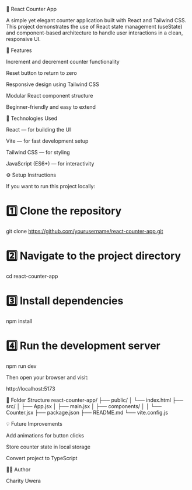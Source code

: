 🧮 React Counter App

A simple yet elegant counter application built with React and Tailwind CSS.
This project demonstrates the use of React state management (useState) and component-based architecture to handle user interactions in a clean, responsive UI.

🚀 Features

Increment and decrement counter functionality

Reset button to return to zero

Responsive design using Tailwind CSS

Modular React component structure

Beginner-friendly and easy to extend

🧠 Technologies Used

React — for building the UI

Vite — for fast development setup

Tailwind CSS — for styling

JavaScript (ES6+) — for interactivity

⚙️ Setup Instructions

If you want to run this project locally:

# 1️⃣ Clone the repository
git clone https://github.com/yourusername/react-counter-app.git

# 2️⃣ Navigate to the project directory
cd react-counter-app

# 3️⃣ Install dependencies
npm install

# 4️⃣ Run the development server
npm run dev


Then open your browser and visit:

http://localhost:5173

🧩 Folder Structure
react-counter-app/
├── public/
│   └── index.html
├── src/
│   ├── App.jsx
│   ├── main.jsx
│   ├── components/
│   │   └── Counter.jsx
├── package.json
├── README.md
└── vite.config.js

💡 Future Improvements

Add animations for button clicks

Store counter state in local storage

Convert project to TypeScript

👩‍💻 Author

Charity Uwera
